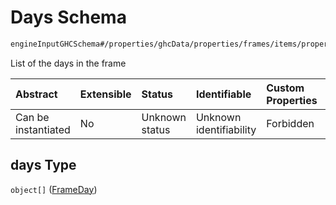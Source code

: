# Days Schema

```txt
engineInputGHCSchema#/properties/ghcData/properties/frames/items/properties/days
```

List of the days in the frame

| Abstract            | Extensible | Status         | Identifiable            | Custom Properties | Additional Properties | Access Restrictions | Defined In                                                        |
| :------------------ | :--------- | :------------- | :---------------------- | :---------------- | :-------------------- | :------------------ | :---------------------------------------------------------------- |
| Can be instantiated | No         | Unknown status | Unknown identifiability | Forbidden         | Allowed               | none                | [ghc.schema.json*](../out/ghc.schema.json "open original schema") |

## days Type

`object[]` ([FrameDay](ghc-properties-ghcdata-properties-frames-frame-properties-days-frameday.md))
